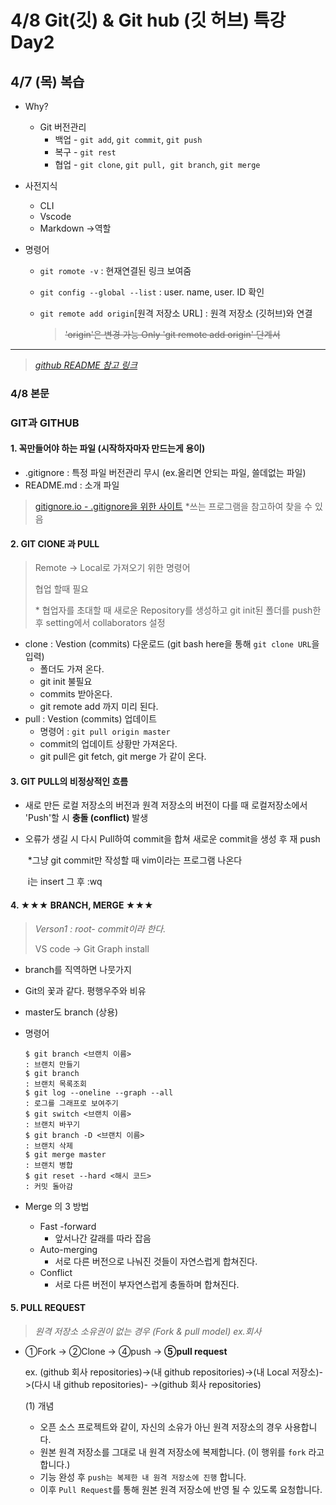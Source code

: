 # 4/8 Git(깃) & Git hub (깃 허브) 특강 Day2

## 4/7 (목) 복습

- Why?
  - Git 버전관리
    - 백업 - `git add`, `git commit`, `git push`
    - 복구 - `git rest`
    - 협업 - `git clone`, `git pull, git branch`, `git merge`
  
- 사전지식
  - CLI
  - Vscode
  - Markdown ->역할
  
- 명령어
  - `git romote -v` : 현재연결된 링크 보여줌
  
  - `git config --global --list` : user. name, user. ID 확인
  
  - `git remote add origin`[원격 저장소 URL] : 원격 저장소 (깃허브)와 연결
  
    > ~~'origin'은 변경 가능 Only 'git remote add origin' 단계서~~

------------------------------------

> *[github README 참고 링크](https://github.com/matiassingers/awesome-readme)*

### 4/8 본문

### GIT과 GITHUB

#### 1. 꼭만들어야 하는 파일 (시작하자마자 만드는게 용이)

- .gitignore : 특정 파일 버전관리 무시 (ex.올리면 안되는 파일, 쓸데없는 파일)
- README.md : 소개 파일

> [gitignore.io - .gitignore을 위한 사이트](https://www.toptal.com/developers/gitignore) \*쓰는 프로그램을 참고하여 찾을 수 있음

#### 2. GIT ClONE 과 PULL 

>Remote -> Local로 가져오기 위한 명령어
>
>협업 할때 필요
>
>\* 협업자를 초대할 때 새로운 Repository를 생성하고 git init된 폴더를 push한 후  setting에서 collaborators 설정

- clone : Vestion (commits) 다운로드 (git bash here을 통해 `git clone URL`을 입력)
  - 폴더도 가져 온다.
  - git init 불필요
  - commits 받아온다.
  - git remote add 까지 미리 된다.
- pull : Vestion (commits) 업데이트
  - 명령어 : `git pull origin master`
  - commit의 업데이트 상황만 가져온다.
  - git pull은 git fetch, git merge 가 같이 온다.

#### 3. GIT PULL의 비정상적인 흐름

- 새로 만든 로컬 저장소의 버전과 원격 저장소의 버전이 다를 때 로컬저장소에서 'Push'할 시 **충돌 (conflict)** 발생

- 오류가 생길 시 다시 Pull하여 commit을 합쳐 새로운 commit을 생성 후 재 push

  ​		\*그냥 git commit만 작성할 때 vim이라는 프로그램 나온다

  ​			i는 insert 그 후 :wq

#### 4. ★★★ BRANCH, MERGE ★★★  

> *Verson1 : root- commit이라 한다.*
>
> VS code -> Git Graph install

- branch를 직역하면 나뭇가지

- Git의 꽃과 같다. 평행우주와 비유

- master도 branch (상용)

- 명령어

  ``` 명령어 
  $ git branch <브랜치 이름> 
  : 브랜치 만들기
  $ git branch
  : 브랜치 목록조회
  $ git log --oneline --graph --all
  : 로그를 그래프로 보여주기
  $ git switch <브랜치 이름>
  : 브랜치 바꾸기
  $ git branch -D <브랜치 이름>
  : 브랜치 삭제
  $ git merge master
  : 브랜치 병합
  $ git reset --hard <해시 코드> 
  : 커밋 돌아감

- Merge 의 3 방법
  - Fast -forward
    - 앞서나간 갈래를 따라 잡음
  - Auto-merging
    - 서로 다른 버전으로 나눠진 것들이 자연스럽게 합쳐진다.
  - Conflict
    - 서로 다른 버전이 부자연스럽게 충돌하며 합쳐진다.
#### 5. PULL REQUEST

> *원격 저장소 소유권이 없는 경우 (Fork & pull model) ex.회사*

- ①Fork -> ②Clone -> ④push -> **⑤pull request** 

  ex. (github 회사 repositories)->(내 github repositories)->(내 Local 저장소)->(다시 내 github repositories)- ->(github 회사 repositories)

  (1) 개념

  - 오픈 소스 프로젝트와 같이, 자신의 소유가 아닌 원격 저장소의 경우 사용합니다.
  - 원본 원격 저장소를 그대로 내 원격 저장소에 복제합니다. (이 행위를 `fork` 라고 합니다.)
  - 기능 완성 후 `push는 복제한 내 원격 저장소에 진행` 합니다.
  - 이후 `Pull Request`를 통해 원본 원격 저장소에 반영 될 수 있도록 요청합니다.

###### 